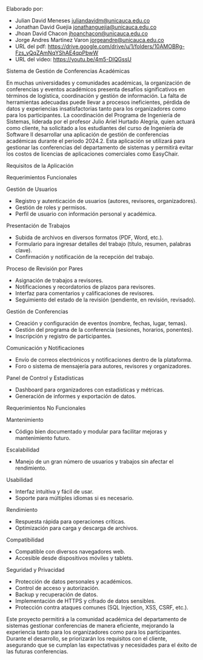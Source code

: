 Elaborado por:

- Julian David Meneses <juliandavidm@unicauca.edu.co>
- Jonathan David Guejia <jonathanguejia@unicauca.edu.co>
- Jhoan David Chacon <jhoanchacon@unicauca.edu.co>
- Jorge Andres Martinez Varon <jorgeandre@unicauca.edu.co>
- URL del pdf: https://drive.google.com/drive/u/1/folders/10AMOBRg-Fzs_yQqZAmNqYShAE4qpPbwW
- URL del video: https://youtu.be/4m5-DIQGssU

Sistema de Gestión de Conferencias Académicas

En muchas universidades y comunidades académicas, la organización de conferencias 
y eventos académicos presenta desafíos significativos en términos de logística, 
coordinación y gestión de información. La falta de herramientas adecuadas puede llevar 
a procesos ineficientes, pérdida de datos y experiencias insatisfactorias tanto para 
los organizadores como para los participantes.
La coordinación del Programa de Ingeniería de Sistemas, liderada por el profesor 
Julio Ariel Hurtado Alegría, quien actuará como cliente, ha solicitado a los estudiantes 
del curso de Ingeniería de Software II desarrollar una aplicación de gestión de conferencias 
académicas durante el periodo 2024.2.
Esta aplicación se utilizará para gestionar las conferencias del departamento de sistemas y 
permitirá evitar los costos de licencias de aplicaciones comerciales como EasyChair.

Requisitos de la Aplicación

Requerimientos Funcionales

Gestión de Usuarios
- Registro y autenticación de usuarios (autores, revisores, organizadores).
- Gestión de roles y permisos.
- Perfil de usuario con información personal y académica.

Presentación de Trabajos
- Subida de archivos en diversos formatos (PDF, Word, etc.).
- Formulario para ingresar detalles del trabajo (título, resumen, palabras clave).
- Confirmación y notificación de la recepción del trabajo.

Proceso de Revisión por Pares
- Asignación de trabajos a revisores.
- Notificaciones y recordatorios de plazos para revisores.
- Interfaz para comentarios y calificaciones de revisores.
- Seguimiento del estado de la revisión (pendiente, en revisión, revisado).

Gestión de Conferencias
- Creación y configuración de eventos (nombre, fechas, lugar, temas).
- Gestión del programa de la conferencia (sesiones, horarios, ponentes).
- Inscripción y registro de participantes.

Comunicación y Notificaciones
- Envío de correos electrónicos y notificaciones dentro de la plataforma.
- Foro o sistema de mensajería para autores, revisores y organizadores.

Panel de Control y Estadísticas
- Dashboard para organizadores con estadísticas y métricas.
- Generación de informes y exportación de datos.

Requerimientos No Funcionales

Mantenimiento
- Código bien documentado y modular para facilitar mejoras y mantenimiento futuro.

Escalabilidad
- Manejo de un gran número de usuarios y trabajos sin afectar el rendimiento.

Usabilidad
- Interfaz intuitiva y fácil de usar.
- Soporte para múltiples idiomas si es necesario.

Rendimiento
- Respuesta rápida para operaciones críticas.
- Optimización para carga y descarga de archivos.

Compatibilidad
- Compatible con diversos navegadores web.
- Accesible desde dispositivos móviles y tablets.

Seguridad y Privacidad
- Protección de datos personales y académicos.
- Control de acceso y autorización.
- Backup y recuperación de datos.
- Implementación de HTTPS y cifrado de datos sensibles.
- Protección contra ataques comunes (SQL Injection, XSS, CSRF, etc.).

Este proyecto permitirá a la comunidad académica del departamento de sistemas gestionar 
conferencias de manera eficiente, mejorando la experiencia tanto para los organizadores 
como para los participantes. Durante el desarrollo, se priorizarán los requisitos con el 
cliente, asegurando que se cumplan las expectativas y necesidades para el éxito de las 
futuras conferencias.
